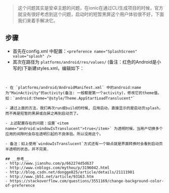 > 这个问题其实是安卓主题的问题，在ionic在通过CLI生成项目的时候，官方就没有很好考虑到这个问题，启动时的短暂黑屏这个用户体验很不好，下面我们来着手解决它。

## __步骤__
- 首先在config.xml 中配置：`<preference name="SplashScreen" value="splash" />`
- 其次在路径为 `platforms/android/res/values/` (备注：红色的Android是小写的)下新建styles.xml，编辑如下：
  ```xml
 <resources>
	    <style name="Theme.AppStartLoadTranslucent" parent="android:Theme">
	        <item name="android:windowBackground">@drawable/screen</item>
	        <item name="android:windowNoTitle">true</item>
	    </style>
</resources>

  ```

- 在 `platforms/android/AndroidManifest.xml` 中的android:name为"MainActivity"的activity(备注: 一般都是第一个activity)，修改它的theme值，如：`android:theme="@style/Theme.AppStartLoadTranslucent"` 

- 通过上面的方法，我们再次run或build的时候, 应用启动，直接显示的是启动页splash，而不再是短暂的黑屏或白屏之再到启动页了。

- 上述配置存在的问题：设置`<item name="android:windowIsTranslucent">true</item>` 为透明时候，当用户切换多个应用的间隙时会存在透明引起的不良体验。所以没用这个。

- 备注：如上使用`windowIsTranslucent`方式还有一个缺点就是界面转换时会看到启动页半透明的状态，并不完美.

## __参考__
- http://www.jianshu.com/p/662274d5d637
- http://www.cnblogs.com/mythou/p/3196042.html
- http://blog.csdn.net/dongge825/article/details/21111981
- http://www.jb51.net/article/93163.htm
- https://stackoverflow.com/questions/3551169/change-background-color-of-preference